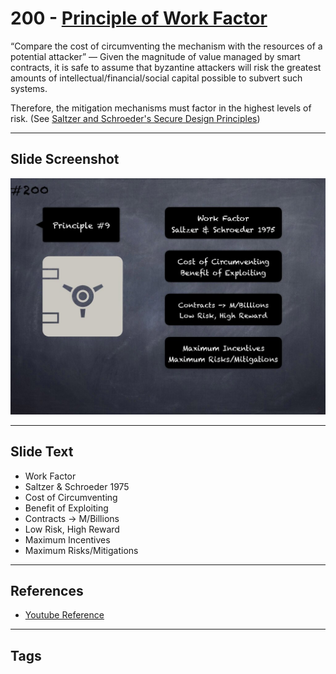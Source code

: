 # 200 - [Principle of Work Factor](Principle%20of%20Work%20Factor.md)
“Compare the cost of circumventing the mechanism with the resources of a potential attacker” — Given the magnitude of value managed by smart contracts, it is safe to assume that byzantine attackers will risk the greatest amounts of intellectual/financial/social capital possible to subvert such systems. 

Therefore, the mitigation mechanisms must factor in the highest levels of risk. (See [Saltzer and Schroeder's Secure Design Principles](https://en.wikipedia.org/wiki/Saltzer_and_Schroeder's_design_principles))
___
## Slide Screenshot
![0200.jpg](../../images/5.%20Pitfalls%20and%20Best%20Practices%20201/200.jpg)
___
## Slide Text
- Work Factor
- Saltzer & Schroeder 1975
- Cost of Circumventing
- Benefit of Exploiting
- Contracts -> M/Billions
- Low Risk, High Reward
- Maximum Incentives
- Maximum Risks/Mitigations
___
## References
- [Youtube Reference](https://youtu.be/QSsfkmcdbPw?t=1169)
___
## Tags